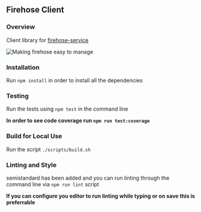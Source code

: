## Firehose Client

### Overview
Client library for [firehose-service](https://bitbucket.org/inindca/firehose-service)

![Making firehose easy to manage](http://i.giphy.com/TVJzpTzptvxDi.gif)

### Installation
Run `npm install` in order to install all the dependencies

### Testing
Run the tests using `npm test` in the command line

**In order to see code coverage run `npm run test:coverage`**

### Build for Local Use
Run the script `./scripts/build.sh`

### Linting and Style
semistandard has been added and you can run linting through the command line via `npm run lint` script

**If you can configure you editor to run linting while typing or on save this is preferrable**
